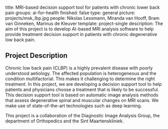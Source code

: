 title: MRI-based decision support tool for patients with chronic lower back pain
groups: ai-for-health 
finished: false
type: general
picture: projects/msk_lbp.jpg
people: Nikolas Lessmann, Miranda van Hooff, Bram van Ginneken, Marinus de Kleuver 
template: project-single
description: The aim of this project is to develop AI-based MRI analysis software to help provide treatment decision support in patients with chronic degenerative low back pain.

## Project Description

Chronic low back pain (CLBP) is a highly prevalent disease with poorly understood aetiology. The affected population is heterogeneous and the condition multifactorial. This makes it challenging to determine the right treatment. In this project, we are developing a decision support tool to help patients and physicians choose a treatment that is likely to be successful. This decision support tool is based on automatic image analysis methods that assess degenerative spinal and muscular changes on MRI scans. We make use of state-of-the-art technologies such as deep learning.

This project is a collaboration of the Diagnostic Image Analysis Group, the department of Orthopedics and the Sint Maartenskliniek.
